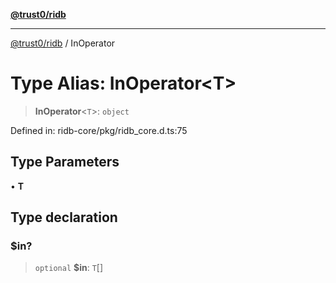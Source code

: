 [**@trust0/ridb**](../README.md)

***

[@trust0/ridb](../README.md) / InOperator

# Type Alias: InOperator\<T\>

> **InOperator**\<`T`\>: `object`

Defined in: ridb-core/pkg/ridb\_core.d.ts:75

## Type Parameters

• **T**

## Type declaration

### $in?

> `optional` **$in**: `T`[]
